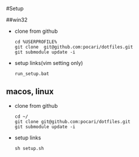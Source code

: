 #Setup

##win32

- clone from github

  ```
  cd %USERPROFILE%
  git clone  git@github.com:pocari/dotfiles.git
  git submodule update -i
  ```
  
- setup links(vim setting only)

  ```
  run_setup.bat
  ```

## macos, linux
- clone from github
  
  ```
  cd ~/
  git clone git@github.com:pocari/dotfiles.git
  git submodule update -i
  ```
  
- setup links

  ```
  sh setup.sh
  ```
